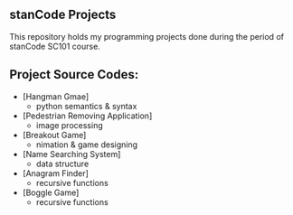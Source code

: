 ## stanCode Projects
This repository holds my programming projects done during the period of stanCode SC101 course.

## Project Source Codes:
* [Hangman Gmae]
  * python semantics & syntax
* [Pedestrian Removing Application]
  * image processing
* [Breakout Game]
  * nimation & game designing
* [Name Searching System]
  * data structure
* [Anagram Finder]
  * recursive functions
* [Boggle Game]
  * recursive functions
